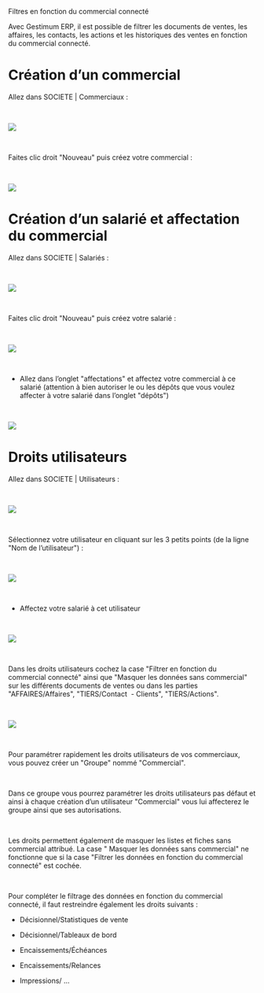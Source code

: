 







Filtres en fonction du commercial connecté




Avec Gestimum ERP, il est possible de filtrer les documents de ventes, les affaires, les contacts, les actions et les historiques des ventes en fonction du commercial connecté.


# Création d’un commercial


Allez dans SOCIETE | Commerciaux :


 


![](../../assets/images/Commerciaux/4/Menu_commerciaux.png)


 


Faites clic droit "Nouveau" puis créez votre commercial :


 


![](../../assets/images/Commerciaux/4/Fiche_commercial.png)


# Création d’un salarié et affectation du commercial


Allez dans SOCIETE | Salariés :


 


![](../../assets/images/Commerciaux/4/Menu_Salaries.png)


 


Faites clic droit "Nouveau" puis créez votre salarié :


 


![](../../assets/images/Commerciaux/4/Fiche_salarie_onglet_general.png)


 


* Allez dans l’onglet "affectations" et affectez votre commercial à ce salarié (attention à bien autoriser le ou les dépôts que vous voulez affecter à votre salarié dans l’onglet "dépôts")


 


![](../../assets/images/Commerciaux/4/Fiche_salarie_onglet_affectation.png)


# Droits utilisateurs


Allez dans SOCIETE | Utilisateurs :


 


![](../../assets/images/Commerciaux/4/Menu_utilisateurs.png)


 


Sélectionnez votre utilisateur en cliquant sur les 3 petits points (de la ligne "Nom de l’utilisateur") :


 


![](../../assets/images/Commerciaux/4/Liste_utilisateurs.png)


 


* Affectez votre salarié à cet utilisateur


 


![](../../assets/images/Commerciaux/4/Utilisateur_affectation_salarie.png)


 


Dans les droits utilisateurs cochez la case "Filtrer en fonction du commercial connecté" ainsi que "Masquer les données sans commercial" sur les différents documents de ventes ou dans les parties "AFFAIRES/Affaires", "TIERS/Contact  - Clients", "TIERS/Actions".


 


![](../../assets/images/Commerciaux/4/Utilisateur_droit_commerciaux.png)


 


Pour paramétrer rapidement les droits utilisateurs de vos commerciaux, vous pouvez créer un "Groupe" nommé "Commercial".


 


Dans ce groupe vous pourrez paramétrer les droits utilisateurs pas défaut et ainsi à chaque création d’un utilisateur "Commercial" vous lui affecterez le groupe ainsi que ses autorisations.


 


Les droits permettent également de masquer les listes et fiches sans commercial attribué. La case " Masquer les données sans commercial" ne fonctionne que si la case "Filtrer les données en fonction du commercial connecté" est cochée.


 


Pour compléter le filtrage des données en fonction du commercial connecté, il faut restreindre également les droits suivants :


* Décisionnel/Statistiques de vente


* Décisionnel/Tableaux de bord


* Encaissements/Échéances


* Encaissements/Relances
* Impressions/ …


